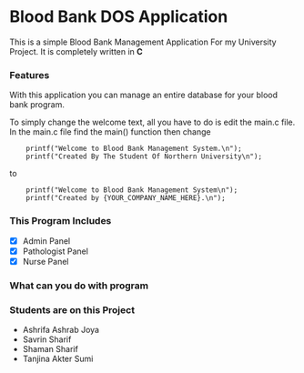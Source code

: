# Blood Bank DOS Application

This is a simple Blood Bank Management Application For my University Project.
It is completely written in **C**

### Features 
With this application you can manage an entire database for your blood bank program.

To simply change the welcome text, all you have to do is edit the main.c file.
In the main.c file find the main() function then change 
```
    printf("Welcome to Blood Bank Management System.\n");
    printf("Created By The Student Of Northern University\n");
```
to 
```
    printf("Welcome to Blood Bank Management System\n");
    printf("Created by {YOUR_COMPANY_NAME_HERE}.\n");
```

### This Program Includes
- [x] Admin Panel
- [X] Pathologist Panel
- [X] Nurse Panel

### What can you do with program


### Students are on this Project
- Ashrifa Ashrab Joya 
- Savrin Sharif 
- Shaman Sharif 
- Tanjina Akter Sumi 
